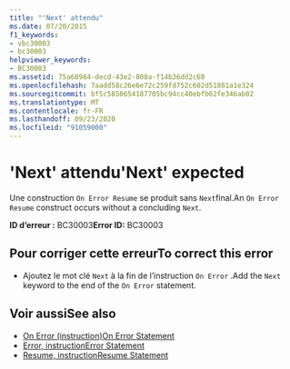 ```yaml
---
title: "'Next' attendu"
ms.date: 07/20/2015
f1_keywords:
- vbc30003
- bc30003
helpviewer_keywords:
- BC30003
ms.assetid: 75a68984-decd-43e2-808a-f14b36dd2c60
ms.openlocfilehash: 7aadd58c26e6e72c259fd752c602d51881a1e324
ms.sourcegitcommit: bf5c5850654187705bc94cc40ebfb62fe346ab02
ms.translationtype: MT
ms.contentlocale: fr-FR
ms.lasthandoff: 09/23/2020
ms.locfileid: "91059000"
---
```

# <a name="next-expected"></a><span data-ttu-id="4d565-102">'Next' attendu</span><span class="sxs-lookup"><span data-stu-id="4d565-102">'Next' expected</span></span>

<span data-ttu-id="4d565-103">Une construction `On Error Resume` se produit sans `Next`final.</span><span class="sxs-lookup"><span data-stu-id="4d565-103">An `On Error Resume` construct occurs without a concluding `Next`.</span></span>  
  
 <span data-ttu-id="4d565-104">**ID d’erreur :** BC30003</span><span class="sxs-lookup"><span data-stu-id="4d565-104">**Error ID:** BC30003</span></span>  
  
## <a name="to-correct-this-error"></a><span data-ttu-id="4d565-105">Pour corriger cette erreur</span><span class="sxs-lookup"><span data-stu-id="4d565-105">To correct this error</span></span>  
  
- <span data-ttu-id="4d565-106">Ajoutez le mot clé `Next` à la fin de l’instruction `On Error` .</span><span class="sxs-lookup"><span data-stu-id="4d565-106">Add the `Next` keyword to the end of the `On Error` statement.</span></span>  
  
## <a name="see-also"></a><span data-ttu-id="4d565-107">Voir aussi</span><span class="sxs-lookup"><span data-stu-id="4d565-107">See also</span></span>

- [<span data-ttu-id="4d565-108">On Error (instruction)</span><span class="sxs-lookup"><span data-stu-id="4d565-108">On Error Statement</span></span>](../language-reference/statements/on-error-statement.md)
- [<span data-ttu-id="4d565-109">Error, instruction</span><span class="sxs-lookup"><span data-stu-id="4d565-109">Error Statement</span></span>](../language-reference/statements/error-statement.md)
- [<span data-ttu-id="4d565-110">Resume, instruction</span><span class="sxs-lookup"><span data-stu-id="4d565-110">Resume Statement</span></span>](../language-reference/statements/resume-statement.md)

